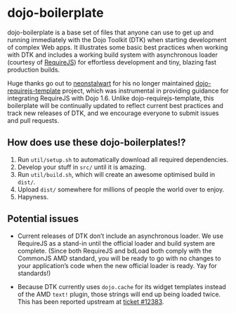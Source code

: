 dojo-boilerplate
================

dojo-boilerplate is a base set of files that anyone can use to get up and running immediately with the Dojo Toolkit
(DTK) when starting development of complex Web apps. It illustrates some basic best practices when working with DTK and
includes a working build system with asynchronous loader (courtesy of [RequireJS](http://requirejs.org)) for
effortless development and tiny, blazing fast production builds.

Huge thanks go out to [neonstalwart](https://github.com/neonstalwart) for his no longer maintained
[dojo-requirejs-template](https://github.com/neonstalwart/dojo-requirejs-template) project, which was instrumental in
providing guidance for integrating RequireJS with Dojo 1.6. Unlike dojo-requirejs-template, this boilerplate will
be continually updated to reflect current best practices and track new releases of DTK, and we encourage everyone to
submit issues and pull requests.

How does use these dojo-boilerplates!?
--------------------------------------

1. Run `util/setup.sh` to automatically download all required dependencies.
2. Develop your stuff in `src/` until it is amazing.
3. Run `util/build.sh`, which will create an awesome optimised build in `dist/`.
4. Upload `dist/` somewhere for millions of people the world over to enjoy.
5. Hapyness.

Potential issues
----------------

* Current releases of DTK don’t include an asynchronous loader. We use RequireJS as a stand-in until the official
loader and build system are complete. (Since both RequireJS and bdLoad both comply with the CommonJS AMD standard, you
will be ready to go with no changes to your application’s code when the new official loader is ready. Yay for
standards!)

* Because DTK currently uses `dojo.cache` for its widget templates instead of the AMD `text!` plugin, those strings
will end up being loaded twice. This has been reported upstream at [ticket #12383](http://bugs.dojotoolkit.org/ticket/12383).